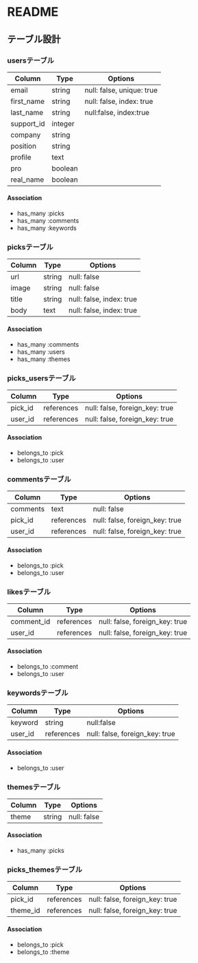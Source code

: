 # README

## テーブル設計

### usersテーブル

|Column|Type|Options|
|------|----|-------|
|email|string|null: false, unique: true|
|first_name|string|null: false, index: true|
|last_name|string|null:false, index:true|
|support_id|integer||
|company|string||
|position|string||
|profile|text||
|pro|boolean||
|real_name|boolean||

#### Association
- has_many :picks
- has_many :comments
- has_many :keywords

### picksテーブル

|Column|Type|Options|
|------|----|-------|
|url|string|null: false|
|image|string|null: false|
|title|string|null: false, index: true|
|body|text|null: false, index: true|

#### Association
- has_many :comments
- has_many :users
- has_many :themes

### picks_usersテーブル

|Column|Type|Options|
|------|----|-------|
|pick_id|references|null: false, foreign_key: true|
|user_id|references|null: false, foreign_key: true|

#### Association
- belongs_to :pick
- belongs_to :user

### commentsテーブル

|Column|Type|Options|
|------|----|-------|
|comments|text|null: false|
|pick_id|references|null: false, foreign_key: true|
|user_id|references|null: false, foreign_key: true|

#### Association
- belongs_to :pick
- belongs_to :user

### likesテーブル

|Column|Type|Options|
|------|----|-------|
|comment_id|references|null: false, foreign_key: true|
|user_id|references|null: false, foreign_key: true|

#### Association
- belongs_to :comment
- belongs_to :user

### keywordsテーブル

|Column|Type|Options|
|------|----|-------|
|keyword|string|null:false|
|user_id|references|null: false, foreign_key: true|

#### Association
- belongs_to :user


### themesテーブル

|Column|Type|Options|
|------|----|-------|
|theme|string|null: false|

#### Association
- has_many :picks

### picks_themesテーブル

|Column|Type|Options|
|------|----|-------|
|pick_id|references|null: false, foreign_key: true|
|theme_id|references|null: false, foreign_key: true|

#### Association
- belongs_to :pick
- belongs_to :theme
